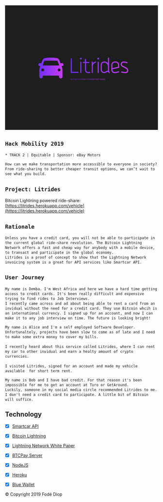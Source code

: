 ![Litrides](public/images/litrides.png)

## `Hack Mobility 2019`
    * TRACK 2 | Equitable | Sponsor: eBay Motors
```
How can we make transportation more accessible to everyone in society? 
From ride-sharing to better cheaper transit options, we can’t wait to see what you build.
```

## `Project: Litrides`
Bitcoin Lightning powered ride-share: [https://litrides.herokuapp.com/vehicle](https://litrides.herokuapp.com/vehicle)

## `Rationale`
```
Unless you have a credit card, you will not be able to participate in the current global ride-share revolution. The Bitcoin Lightning Network offers a fast and cheap way for anybody with a mobile device, to transact and participate in the global economy.
Litrides is a proof of concept to show that the Lightning Network invoicing system is a great for API services like Smartcar API.
```

## `User Journey`
```
My name is Demba. I'm West Africa and here we have a hard time getting access to credit cards. It's been really difficult and expensive trying to find rides to Job Interviews. 
I recently came across and ad about being able to rent a card from an invidual without the need for a credit card. They use Bitcoin whcih is an international currency. I signed up for an account, and now I can make it to any job interview on time. The future is looking bright!
```
```
My name is Alice and I'm a self employed Software Developer. Unfortunaltely, projects have been slow to come as of late and I need to make some extra money to cover my bills.

I recently heard about this service called Litrides, where I can rent my car to other invidual and earn a healty amount of crypto currencies. 

I visited Litrides, signed for an account and made my vehicle available  for short term rent.
```
```
My name is Bob and I have bad credit. For that reason it's been impossible for me to get an account at Turo or GetAround. 
Luckily, someone in my social media circle recommended Litrides to me. I don't need a credit card to participate. A little bit of Bitcoin will suffice.
```

## Technology
* [X] [Smartcar API](https://smartcar.com/product/lock-unlock/)
* [X] [Bitcoin Lightning](https://lightning.network/)
* [X] [Lightning Network White Paper](https://lightning.network/lightning-network-paper.pdf)
* [X] [BTCPay Server](https://btcpayserver.org/)
* [X] [NodeJS](https://nodejs.org/en/)
* [X] [Heroku](heroku.com)
* [X] [Blue Wallet](https://bluewallet.io/)


© Copyright 2019 Fodé Diop